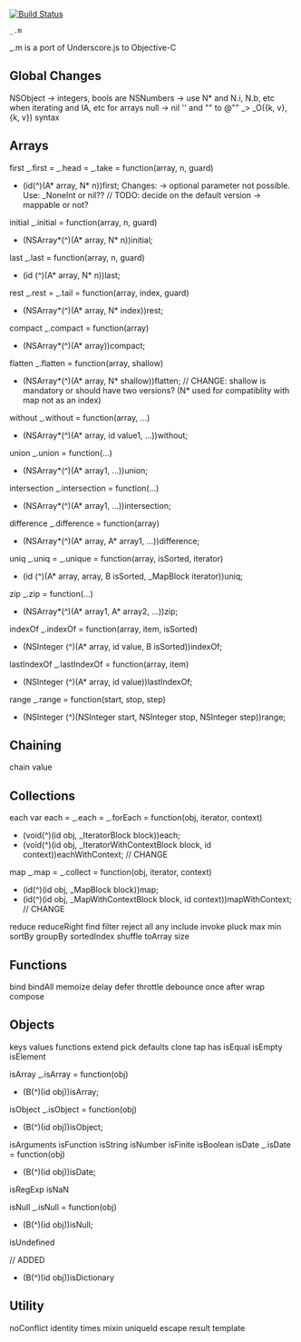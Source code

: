 [![Build Status](https:secure.travis-ci.org/kmalakoff/_.m.png)](http:travis-ci.org/kmalakoff/_.m)

````
_.m
````
_.m is a port of Underscore.js to Objective-C


Global Changes
------------
NSObject -> integers, bools are NSNumbers -> use N* and N.i, N.b, etc when iterating and IA, etc for arrays
null -> nil
'' and "" to @""
_> _O({k, v}, {k, v}) syntax

Arrays
------------

first
_.first = _.head = _.take = function(array, n, guard)
+ (id(^)(A* array, N* n))first;
Changes: 
-> optional parameter not possible. Use: _NoneInt or nil?? // TODO: decide on the default version -> mappable or not?

initial
_.initial = function(array, n, guard)
+ (NSArray*(^)(A* array, N* n))initial;

last
_.last = function(array, n, guard)
+ (id (^)(A* array, N* n))last;

rest
_.rest = _.tail = function(array, index, guard)
+ (NSArray*(^)(A* array, N* index))rest;

compact
_.compact = function(array)
+ (NSArray*(^)(A* array))compact;

flatten
_.flatten = function(array, shallow)
+ (NSArray*(^)(A* array, N* shallow))flatten;
// CHANGE: shallow is mandatory or should have two versions? (N* used for compatiblity with map not as an index)

without
_.without = function(array, ...)
+ (NSArray*(^)(A* array, id value1, ...))without;

union
_.union = function(...)
+ (NSArray*(^)(A* array1, ...))union;

intersection
_.intersection = function(...)
+ (NSArray*(^)(A* array1, ...))intersection;

difference
_.difference = function(array)
+ (NSArray*(^)(A* array, A* array1, ...))difference;

uniq
_.uniq = _.unique = function(array, isSorted, iterator)
+ (id (^)(A* array, array, B isSorted, _MapBlock iterator))uniq;

zip
_.zip = function(...)
+ (NSArray*(^)(A* array1, A* array2, ...))zip;

indexOf
_.indexOf = function(array, item, isSorted)
+ (NSInteger (^)(A* array, id value, B isSorted))indexOf;

lastIndexOf
_.lastIndexOf = function(array, item)
+ (NSInteger (^)(A* array, id value))lastIndexOf;

range
_.range = function(start, stop, step)
+ (NSInteger (^)(NSInteger start, NSInteger stop, NSInteger step))range;

Chaining
------------

chain
value

Collections
------------

each
  var each = _.each = _.forEach = function(obj, iterator, context)
+ (void(^)(id obj, _IteratorBlock block))each;
+ (void(^)(id obj, _IteratorWithContextBlock block, id context))eachWithContext; // CHANGE

map
_.map = _.collect = function(obj, iterator, context)
+ (id(^)(id obj, _MapBlock block))map;
+ (id(^)(id obj, _MapWithContextBlock block, id context))mapWithContext; // CHANGE

reduce
reduceRight
find
filter
reject
all
any
include
invoke
pluck
max
min
sortBy
groupBy
sortedIndex
shuffle
toArray
size


Functions
------------

bind
bindAll
memoize
delay
defer
throttle
debounce
once
after
wrap
compose

Objects
------------

keys
values
functions
extend
pick
defaults
clone
tap
has
isEqual
isEmpty
isElement

isArray
_.isArray = function(obj)
+ (B(^)(id obj))isArray;

isObject
_.isObject = function(obj)
+ (B(^)(id obj))isObject;

isArguments
isFunction
isString
isNumber
isFinite
isBoolean
isDate
_.isDate = function(obj)
+ (B(^)(id obj))isDate;

isRegExp
isNaN

isNull
_.isNull = function(obj)
+ (B(^)(id obj))isNull;

isUndefined

// ADDED
+ (B(^)(id obj))isDictionary

Utility
------------

noConflict
identity
times
mixin
uniqueId
escape
result
template

